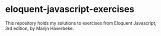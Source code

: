 # eloquent-javascript-exercises
This repository holds my solutions to exercises from Eloquent Javascript, 3rd edition, by Marijn Haverbeke.
